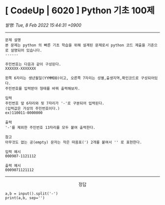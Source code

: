 # [ CodeUp | 6020 ] Python 기초 100제

*발행: Tue, 8 Feb 2022 15:44:31 +0900*

---

<pre class="html xml" id="code_1644302528151"><code>문제 설명    
본 문제는 python 의 빠른 기초 학습을 위해 설계된 문제로서 python 코드 제출을 기준으로 설명되어 있습니다. 
------

주민번호는 다음과 같이 구성된다.
XXXXXX-XXXXXXX

왼쪽 6자리는 생년월일(YYMMDD)이고, 오른쪽 7자리는 성별,출생지역,확인코드로 구성되어있다.
주민번호를 입력받아 형태를 바꿔 출력해보자.

입력
주민번호 앞 6자리와 뒷 7자리가 '-'로 구분되어 입력된다.
(입력값은 가상의 주민번호이다.)
ex)110011-0000000

출력
'-'를 제외한 주민번호 13자리를 모두 붙여 출력한다.

참고
아무것도 없는 공(empty) 문자는 작은 따옴표(') 2개를 붙여서 '' 로 표현한다.

입력 예시   
000907-1121112

출력 예시
0009071121112</code></pre>
<hr contenteditable="false" />
<p style="text-align: center;">정답</p>
<pre class="python" id="code_1644302657035"><code>a,b = input().split('-')
print(a,b, sep='')</code></pre>